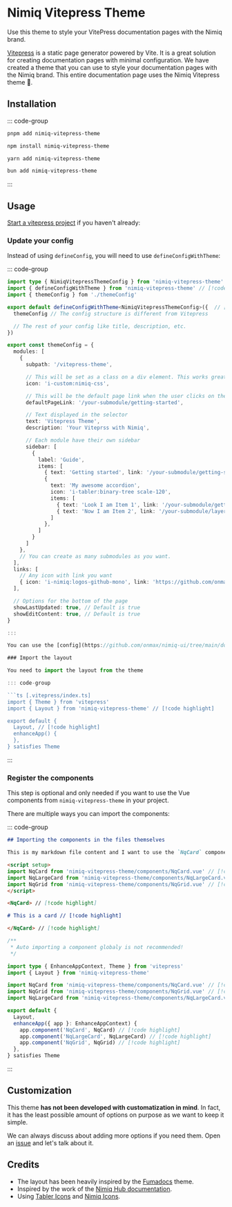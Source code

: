 # Nimiq Vitepress Theme

Use this theme to style your VitePress documentation pages with the Nimiq brand.

[Vitepress](https://vitepress.dev) is a static page generator powered by Vite. It is a great solution for creating documentation pages with minimal configuration. We have created a theme that you can use to style your documentation pages with the Nimiq brand. This entire documentation page uses the Nimiq Vitepress theme 💅.

## Installation

::: code-group

```bash [pnpm]
pnpm add nimiq-vitepress-theme
```

```bash [npm]
npm install nimiq-vitepress-theme
```

```bash [yarn]
yarn add nimiq-vitepress-theme
```

```bash [bun]
bun add nimiq-vitepress-theme
```

:::

## Usage

[Start a vitepress project](https://vitepress.dev/guide/getting-started) if you haven't already:

### Update your config

Instead of using `defineConfig`, you will need to use `defineConfigWithTheme`:

::: code-group

```ts [.vitepress/config.ts]
import type { NimiqVitepressThemeConfig } from 'nimiq-vitepress-theme'
import { defineConfigWithTheme } from 'nimiq-vitepress-theme' // [!code highlight]
import { themeConfig } fom './themeConfig'

export default defineConfigWithTheme<NimiqVitepressThemeConfig>({  // [!code highlight]
  themeConfig // The config structure is different from Vitepress

  // The rest of your config like title, description, etc.
})
```

````ts [themeConfig.ts]
export const themeConfig = {
  modules: [
    {
      subpath: '/vitepress-theme',

      // This will be set as a class on a div element. This works great for UnoCSS Icons preset. Let me know if you need help with other icon libraries.
      icon: 'i-custom:nimiq-css',

      // This will be the default page link when the user clicks on the selector
      defaultPageLink: '/your-submodule/getting-started',

      // Text displayed in the selector
      text: 'Vitepress Theme',
      description: 'Your Viteprss with Nimiq',

      // Each module have their own sidebar
      sidebar: [
        {
          label: 'Guide',
          items: [
            { text: 'Getting started', link: '/your-submodule/getting-started', icon: 'i-tabler:arrow-guide scale-120', },
            {
              text: 'My awesome accordion',
              icon: 'i-tabler:binary-tree scale-120',
              items: [
                { text: 'Look I am Item 1', link: '/your-submodule/getting-started', },
                { text: 'Now I am Item 2', link: '/your-submodule/layers/preflights', },
              ]
            },
          ]
        }
      ]
    },
    // You can create as many submodules as you want.
  ],
  links: [
    // Any icon with link you want
    { icon: 'i-nimiq:logos-github-mono', link: 'https://github.com/onmax/nimiq-ui' }
  ],

  // Options for the bottom of the page
  showLastUpdated: true, // Default is true
  showEditContent: true, // Default is true
}

:::

You can use the [config](https://github.com/onmax/nimiq-ui/tree/main/docs/.vitepress/config.ts) used for this documentation for reference.

### Import the layout

You need to import the layout from the theme

::: code-group

```ts [.vitepress/index.ts]
import { Theme } from 'vitepress'
import { Layout } from 'nimiq-vitepress-theme' // [!code highlight]

export default {
  Layout, // [!code highlight]
  enhanceApp() {
  },
} satisfies Theme
````

:::

### Register the components

This step is optional and only needed if you want to use the Vue components from `nimiq-vitepress-theme` in your project.

There are multiple ways you can import the components:

::: code-group

```md [your-markdown-file.md]
## Importing the components in the files themselves

This is my markdown file content and I want to use the `NqCard` component.

<script setup>
import NqCard from 'nimiq-vitepress-theme/components/NqCard.vue' // [!code highlight]
import NqLargeCard from 'nimiq-vitepress-theme/components/NqLargeCard.vue' // [!code highlight]
import NqGrid from 'nimiq-vitepress-theme/components/NqGrid.vue' // [!code highlight]
</script>

<NqCard> // [!code highlight]

# This is a card // [!code highlight]

</NqCard> // [!code highlight]
```

```ts [.vitepress/theme/index.ts]
/**
 * Auto importing a component globaly is not recommended!
 */

import type { EnhanceAppContext, Theme } from 'vitepress'
import { Layout } from 'nimiq-vitepress-theme'

import NqCard from 'nimiq-vitepress-theme/components/NqCard.vue' // [!code highlight]
import NqGrid from 'nimiq-vitepress-theme/components/NqGrid.vue' // [!code highlight]
import NqLargeCard from 'nimiq-vitepress-theme/components/NqLargeCard.vue' // [!code highlight]

export default {
  Layout,
  enhanceApp({ app }: EnhanceAppContext) {
    app.component('NqCard', NqCard) // [!code highlight]
    app.component('NqLargeCard', NqLargeCard) // [!code highlight]
    app.component('NqGrid', NqGrid) // [!code highlight]
  },
} satisfies Theme
```

:::

## Customization

This theme **has not been developed with customatization in mind**. In fact, it has the least possible amount of options on purpose as we want to keep it simple.

We can always discuss about adding more options if you need them. Open an [issue](https://github.com/onmax/nimiq-ui/issues/new) and let's talk about it.

## Credits

- The layout has been heavily inspired by the [Fumadocs](https://fumadocs.vercel.app/docs/ui) theme.
- Inspired by the work of the [Nimiq Hub documentation](https://www.nimiqhub.com/docs/learn).
- Using [Tabler Icons](https://tablericons.com/) and [Nimiq Icons](/nimiq-icons).
